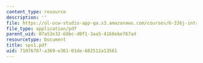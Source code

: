 ```yaml
---
content_type: resource
description: ''
file: https://ol-ocw-studio-app-qa.s3.amazonaws.com/courses/6-336j-introduction-to-numerical-simulation-sma-5211-fall-2003/71076787a369e36101de682512a13561_sps1.pdf
file_type: application/pdf
parent_uid: 07a53e32-68bc-d0f1-3aa5-4168ebe767ad
resourcetype: Document
title: sps1.pdf
uid: 71076787-a369-e361-01de-682512a13561
---
```

